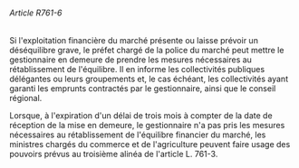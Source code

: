 ###### Article R761-6

Si l'exploitation financière du marché présente ou laisse prévoir un déséquilibre grave, le préfet chargé de la police du marché peut mettre le gestionnaire en demeure de prendre les mesures nécessaires au rétablissement de l'équilibre. Il en informe les collectivités publiques délégantes ou leurs groupements et, le cas échéant, les collectivités ayant garanti les emprunts contractés par le gestionnaire, ainsi que le conseil régional.

Lorsque, à l'expiration d'un délai de trois mois à compter de la date de réception de la mise en demeure, le gestionnaire n'a pas pris les mesures nécessaires au rétablissement de l'équilibre financier du marché, les ministres chargés du commerce et de l'agriculture peuvent faire usage des pouvoirs prévus au troisième alinéa de l'article L. 761-3.

